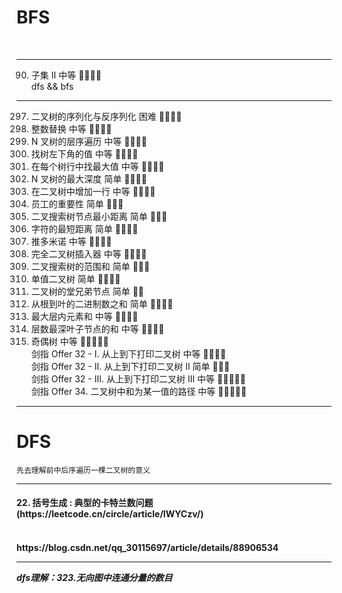 <h1>BFS</h1> <br />

----

90. 子集 II	中等	🤩🤩🤩🤩 <br />
dfs && bfs

----

297. 二叉树的序列化与反序列化	困难	🤩🤩🤩🤩 <br />
397. 整数替换	中等	🤩🤩🤩🤩 <br />
429. N 叉树的层序遍历	中等	🤩🤩🤩🤩	 <br />
513. 找树左下角的值	中等	🤩🤩🤩🤩	 <br />
515. 在每个树行中找最大值	中等	🤩🤩🤩🤩	 <br />
559. N 叉树的最大深度	简单	🤩🤩🤩🤩	 <br />
623. 在二叉树中增加一行	中等	🤩🤩🤩🤩	 <br />
690. 员工的重要性	简单	🤩🤩🤩	 <br />
783. 二叉搜索树节点最小距离	简单	🤩🤩🤩	 <br />
821. 字符的最短距离	简单	🤩🤩🤩🤩	 <br />
838. 推多米诺	中等	🤩🤩🤩🤩	 <br />
919. 完全二叉树插入器	中等	🤩🤩🤩🤩	 <br />
938. 二叉搜索树的范围和	简单	🤩🤩🤩	 <br />
965. 单值二叉树	简单	🤩🤩🤩🤩	 <br />
993. 二叉树的堂兄弟节点	简单	🤩🤩	 <br />
1022. 从根到叶的二进制数之和	简单	🤩🤩🤩🤩	 <br />
1161. 最大层内元素和	中等	🤩🤩🤩🤩	 <br />
1302. 层数最深叶子节点的和	中等	🤩🤩🤩🤩	 <br />
1609. 奇偶树	中等	🤩🤩🤩🤩🤩	 <br />
剑指 Offer 32 - I. 从上到下打印二叉树	中等	🤩🤩🤩🤩	 <br />
剑指 Offer 32 - II. 从上到下打印二叉树 II	简单	🤩🤩🤩	 <br />
剑指 Offer 32 - III. 从上到下打印二叉树 III	中等	🤩🤩🤩🤩🤩	 <br />
剑指 Offer 34. 二叉树中和为某一值的路径	中等	🤩🤩🤩🤩🤩	 <br />

----

<h1> DFS </h1>

`先去理解前中后序遍历一棵二叉树的意义`

----

  <h4>22. 括号生成 : 典型的卡特兰数问题(https://leetcode.cn/circle/article/lWYCzv/)<h4> <br />
  https://blog.csdn.net/qq_30115697/article/details/88906534

----

*dfs理解：323.无向图中连通分量的数目*
